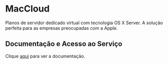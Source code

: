 # MacCloud

Planos de servidor dedicado virtual com tecnologia OS X Server. A solução perfeita para as empresas preocupadas com a Apple.

## Documentação e Acesso ao Serviço

Clique [aqui](http://maccloud.me) para ver a documentação.
